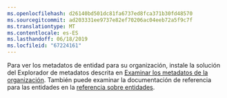 ```yaml
---
ms.openlocfilehash: d26140bd501dc81fa6737ed8fca371b30fd48570
ms.sourcegitcommit: ad203331ee9737e82ef70206ac04eeb72a5f9c7f
ms.translationtype: MT
ms.contentlocale: es-ES
ms.lasthandoff: 06/18/2019
ms.locfileid: "67224161"
---
```

Para ver los metadatos de entidad para su organización, instale la solución del Explorador de metadatos descrita en [Examinar los metadatos de la organización](../developer/browse-your-metadata.md). También puede examinar la documentación de referencia para las entidades en la [referencia sobre entidades](../developer/about-entity-reference.md).
